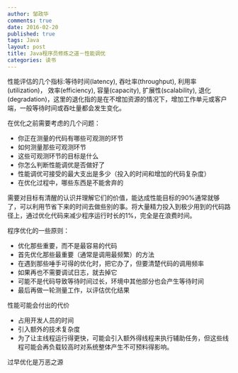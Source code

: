 ```yaml
---
author: 邹政华
comments: true
date: 2016-02-20
published: true 
tags: Java
layout: post
title: Java程序员修炼之道－性能调优 
categories: 读书 
---
```


性能评估的几个指标:等待时间(latency), 吞吐率(throughput), 利用率(utilization)， 效率(efficiency), 容量(capacity), 扩展性(scalability), 退化(degradation)，这里的退化指的是在不增加资源的情况下，增加工作单元或客户端，一般等待时间或吞吐量都会发生变化。

在优化之前需要考虑的几个问题：

- 你正在测量的代码有哪些可观测的环节
- 如何测量那些可观测环节
- 这些可观测环节的目标是什么
- 你怎么判断性能调优是否做好了
- 性能调优可接受的最大支出是多少（投入的时间和增加的代码复杂度）
- 在优化过程中，哪些东西是不能舍弃的


需要对目标有清醒的认识并理解它们的价值，能达成性能目标的90%通常就够了，可以利用节省下来的时间去做些别的事。将大量精力投入到极少用到的代码路径上，通过优化代码来减少程序运行时长的1%，完全是在浪费时间。

程序优化的一些原则：

- 优化那些重要，而不是最容易的代码
- 首先优化那些最重要（通常是调用最频繁）的方法
- 在遇到那些唾手可得的优化时，把它办了，但要清楚代码的调用频率
- 如果再也不需要调试日志，就去掉它
- 可能不是代码导致等待时间过长，环境中其他部分也会产生等待时间
- 最后再做一轮测量工作，以评估优化结果

性能可能会付出的代价

- 占用开发人员的时间
- 引入额外的技术复杂度
- 为了让主线程运行得更快，可能会引入额外得线程来执行辅助任务，但这些线程可能会再负载较高时对系统整体产生不可预料得影响。

过早优化是万恶之源




